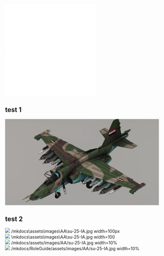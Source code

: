 <a href="/docs/tfo-aa-guide.pdf" class="image fit"><img src="\docs\tfo-aa-guide.pdf" alt=""></a>

<embed src="docs/tfo-aa-guide.pdf" type="application/pdf">

<embed src="/docs/tfo-aa-guide.pdf" type="application/pdf">


## test 1
![assets/images/AA/su-25-IA.jpg](assets/images/AA/su-25-IA.jpg)  

## test 2

<p float="left">
  <img src="/mkdocs\assets\images\AA\su-25-IA.jpg" width="100px"> /mkdocs\assets\images\AA\su-25-IA.jpg width=100px <br>
  <img src="\mkdocs\assets\images\AA\su-25-IA.jpg" width="100"> \mkdocs\assets\images\AA\su-25-IA.jpg width=100<br>
  <img src="/mkdocs/assets/images/AA/su-25-IA.jpg" width="10%"> /mkdocs/assets/images/AA/su-25-IA.jpg width=10%<br>
  <img src="/mkdocs/RoleGuide/assets/images/AA/su-25-IA.jpg" width="10%"> /mkdocs/RoleGuide/assets/images/AA/su-25-IA.jpg width=10%<br>
</p